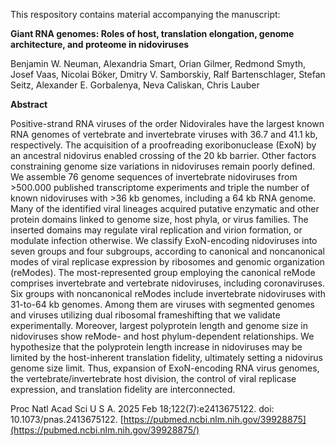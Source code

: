This respository contains material accompanying the manuscript:

**Giant RNA genomes: Roles of host, translation elongation, genome architecture, and proteome in nidoviruses**

Benjamin W. Neuman, Alexandria Smart, Orian Gilmer, Redmond Smyth, Josef Vaas, Nicolai Böker, Dmitry V. Samborskiy, Ralf Bartenschlager, 
Stefan Seitz, Alexander E. Gorbalenya, Neva Caliskan, Chris Lauber

**Abstract**

Positive-strand RNA viruses of the order Nidovirales have the largest known RNA genomes of vertebrate and invertebrate viruses with 36.7 and 41.1 kb, respectively. The acquisition of a proofreading exoribonuclease (ExoN) by an ancestral nidovirus enabled crossing of the 20 kb barrier. Other factors constraining genome size variations in nidoviruses remain poorly defined. We assemble 76 genome sequences of invertebrate nidoviruses from >500.000 published transcriptome experiments and triple the number of known nidoviruses with >36 kb genomes, including a 64 kb RNA genome. Many of the identified viral lineages acquired putative enzymatic and other protein domains linked to genome size, host phyla, or virus families. The inserted domains may regulate viral replication and virion formation, or modulate infection otherwise. We classify ExoN-encoding nidoviruses into seven groups and four subgroups, according to canonical and noncanonical modes of viral replicase expression by ribosomes and genomic organization (reModes). The most-represented group employing the canonical reMode comprises invertebrate and vertebrate nidoviruses, including coronaviruses. Six groups with noncanonical reModes include invertebrate nidoviruses with 31-to-64 kb genomes. Among them are viruses with segmented genomes and viruses utilizing dual ribosomal frameshifting that we validate experimentally. Moreover, largest polyprotein length and genome size in nidoviruses show reMode- and host phylum-dependent relationships. We hypothesize that the polyprotein length increase in nidoviruses may be limited by the host-inherent translation fidelity, ultimately setting a nidovirus genome size limit. Thus, expansion of ExoN-encoding RNA virus genomes, the vertebrate/invertebrate host division, the control of viral replicase expression, and translation fidelity are interconnected.


Proc Natl Acad Sci U S A. 2025 Feb 18;122(7):e2413675122. doi: 10.1073/pnas.2413675122.
[https://pubmed.ncbi.nlm.nih.gov/39928875](https://pubmed.ncbi.nlm.nih.gov/39928875/)
